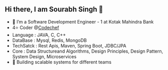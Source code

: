 ## Hi there, I am Sourabh Singh 👋
- 🔭 I’m a Software Development Engineer - 1 at Kotak Mahindra Bank
- 4⭐ Coder @[Codechef](https://www.codechef.com/users/sourabhsingh28)
- Language : JAVA, C, C++
- DataBase : Mysql, Redis, MongoDB
- TechSatck : Rest Apis, Maven, Spring Boot, JDBC/JPA
- Core : Data Structureand Algorithms, Design Principles, Design Pattern, System Design, Microservices
- 🌱 Building scalable systems for different teams
